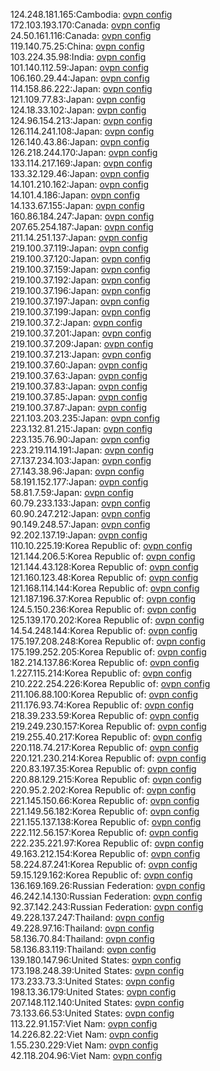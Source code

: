 124.248.181.165:Cambodia: [ovpn config](vpn/124_248_181_165.ovpn)  
172.103.193.170:Canada: [ovpn config](vpn/172_103_193_170.ovpn)  
24.50.161.116:Canada: [ovpn config](vpn/24_50_161_116.ovpn)  
119.140.75.25:China: [ovpn config](vpn/119_140_75_25.ovpn)  
103.224.35.98:India: [ovpn config](vpn/103_224_35_98.ovpn)  
101.140.112.59:Japan: [ovpn config](vpn/101_140_112_59.ovpn)  
106.160.29.44:Japan: [ovpn config](vpn/106_160_29_44.ovpn)  
114.158.86.222:Japan: [ovpn config](vpn/114_158_86_222.ovpn)  
121.109.77.83:Japan: [ovpn config](vpn/121_109_77_83.ovpn)  
124.18.33.102:Japan: [ovpn config](vpn/124_18_33_102.ovpn)  
124.96.154.213:Japan: [ovpn config](vpn/124_96_154_213.ovpn)  
126.114.241.108:Japan: [ovpn config](vpn/126_114_241_108.ovpn)  
126.140.43.86:Japan: [ovpn config](vpn/126_140_43_86.ovpn)  
126.218.244.170:Japan: [ovpn config](vpn/126_218_244_170.ovpn)  
133.114.217.169:Japan: [ovpn config](vpn/133_114_217_169.ovpn)  
133.32.129.46:Japan: [ovpn config](vpn/133_32_129_46.ovpn)  
14.101.210.162:Japan: [ovpn config](vpn/14_101_210_162.ovpn)  
14.101.4.186:Japan: [ovpn config](vpn/14_101_4_186.ovpn)  
14.133.67.155:Japan: [ovpn config](vpn/14_133_67_155.ovpn)  
160.86.184.247:Japan: [ovpn config](vpn/160_86_184_247.ovpn)  
207.65.254.187:Japan: [ovpn config](vpn/207_65_254_187.ovpn)  
211.14.251.137:Japan: [ovpn config](vpn/211_14_251_137.ovpn)  
219.100.37.119:Japan: [ovpn config](vpn/219_100_37_119.ovpn)  
219.100.37.120:Japan: [ovpn config](vpn/219_100_37_120.ovpn)  
219.100.37.159:Japan: [ovpn config](vpn/219_100_37_159.ovpn)  
219.100.37.192:Japan: [ovpn config](vpn/219_100_37_192.ovpn)  
219.100.37.196:Japan: [ovpn config](vpn/219_100_37_196.ovpn)  
219.100.37.197:Japan: [ovpn config](vpn/219_100_37_197.ovpn)  
219.100.37.199:Japan: [ovpn config](vpn/219_100_37_199.ovpn)  
219.100.37.2:Japan: [ovpn config](vpn/219_100_37_2.ovpn)  
219.100.37.201:Japan: [ovpn config](vpn/219_100_37_201.ovpn)  
219.100.37.209:Japan: [ovpn config](vpn/219_100_37_209.ovpn)  
219.100.37.213:Japan: [ovpn config](vpn/219_100_37_213.ovpn)  
219.100.37.60:Japan: [ovpn config](vpn/219_100_37_60.ovpn)  
219.100.37.63:Japan: [ovpn config](vpn/219_100_37_63.ovpn)  
219.100.37.83:Japan: [ovpn config](vpn/219_100_37_83.ovpn)  
219.100.37.85:Japan: [ovpn config](vpn/219_100_37_85.ovpn)  
219.100.37.87:Japan: [ovpn config](vpn/219_100_37_87.ovpn)  
221.103.203.235:Japan: [ovpn config](vpn/221_103_203_235.ovpn)  
223.132.81.215:Japan: [ovpn config](vpn/223_132_81_215.ovpn)  
223.135.76.90:Japan: [ovpn config](vpn/223_135_76_90.ovpn)  
223.219.114.191:Japan: [ovpn config](vpn/223_219_114_191.ovpn)  
27.137.234.103:Japan: [ovpn config](vpn/27_137_234_103.ovpn)  
27.143.38.96:Japan: [ovpn config](vpn/27_143_38_96.ovpn)  
58.191.152.177:Japan: [ovpn config](vpn/58_191_152_177.ovpn)  
58.81.7.59:Japan: [ovpn config](vpn/58_81_7_59.ovpn)  
60.79.233.133:Japan: [ovpn config](vpn/60_79_233_133.ovpn)  
60.90.247.212:Japan: [ovpn config](vpn/60_90_247_212.ovpn)  
90.149.248.57:Japan: [ovpn config](vpn/90_149_248_57.ovpn)  
92.202.137.19:Japan: [ovpn config](vpn/92_202_137_19.ovpn)  
110.10.225.19:Korea Republic of: [ovpn config](vpn/110_10_225_19.ovpn)  
121.144.206.5:Korea Republic of: [ovpn config](vpn/121_144_206_5.ovpn)  
121.144.43.128:Korea Republic of: [ovpn config](vpn/121_144_43_128.ovpn)  
121.160.123.48:Korea Republic of: [ovpn config](vpn/121_160_123_48.ovpn)  
121.168.114.144:Korea Republic of: [ovpn config](vpn/121_168_114_144.ovpn)  
121.187.196.37:Korea Republic of: [ovpn config](vpn/121_187_196_37.ovpn)  
124.5.150.236:Korea Republic of: [ovpn config](vpn/124_5_150_236.ovpn)  
125.139.170.202:Korea Republic of: [ovpn config](vpn/125_139_170_202.ovpn)  
14.54.248.144:Korea Republic of: [ovpn config](vpn/14_54_248_144.ovpn)  
175.197.208.248:Korea Republic of: [ovpn config](vpn/175_197_208_248.ovpn)  
175.199.252.205:Korea Republic of: [ovpn config](vpn/175_199_252_205.ovpn)  
182.214.137.86:Korea Republic of: [ovpn config](vpn/182_214_137_86.ovpn)  
1.227.115.214:Korea Republic of: [ovpn config](vpn/1_227_115_214.ovpn)  
210.222.254.226:Korea Republic of: [ovpn config](vpn/210_222_254_226.ovpn)  
211.106.88.100:Korea Republic of: [ovpn config](vpn/211_106_88_100.ovpn)  
211.176.93.74:Korea Republic of: [ovpn config](vpn/211_176_93_74.ovpn)  
218.39.233.59:Korea Republic of: [ovpn config](vpn/218_39_233_59.ovpn)  
219.249.230.157:Korea Republic of: [ovpn config](vpn/219_249_230_157.ovpn)  
219.255.40.217:Korea Republic of: [ovpn config](vpn/219_255_40_217.ovpn)  
220.118.74.217:Korea Republic of: [ovpn config](vpn/220_118_74_217.ovpn)  
220.121.230.214:Korea Republic of: [ovpn config](vpn/220_121_230_214.ovpn)  
220.83.197.35:Korea Republic of: [ovpn config](vpn/220_83_197_35.ovpn)  
220.88.129.215:Korea Republic of: [ovpn config](vpn/220_88_129_215.ovpn)  
220.95.2.202:Korea Republic of: [ovpn config](vpn/220_95_2_202.ovpn)  
221.145.150.66:Korea Republic of: [ovpn config](vpn/221_145_150_66.ovpn)  
221.149.56.182:Korea Republic of: [ovpn config](vpn/221_149_56_182.ovpn)  
221.155.137.138:Korea Republic of: [ovpn config](vpn/221_155_137_138.ovpn)  
222.112.56.157:Korea Republic of: [ovpn config](vpn/222_112_56_157.ovpn)  
222.235.221.97:Korea Republic of: [ovpn config](vpn/222_235_221_97.ovpn)  
49.163.212.154:Korea Republic of: [ovpn config](vpn/49_163_212_154.ovpn)  
58.224.87.241:Korea Republic of: [ovpn config](vpn/58_224_87_241.ovpn)  
59.15.129.162:Korea Republic of: [ovpn config](vpn/59_15_129_162.ovpn)  
136.169.169.26:Russian Federation: [ovpn config](vpn/136_169_169_26.ovpn)  
46.242.14.130:Russian Federation: [ovpn config](vpn/46_242_14_130.ovpn)  
92.37.142.243:Russian Federation: [ovpn config](vpn/92_37_142_243.ovpn)  
49.228.137.247:Thailand: [ovpn config](vpn/49_228_137_247.ovpn)  
49.228.97.16:Thailand: [ovpn config](vpn/49_228_97_16.ovpn)  
58.136.70.84:Thailand: [ovpn config](vpn/58_136_70_84.ovpn)  
58.136.83.119:Thailand: [ovpn config](vpn/58_136_83_119.ovpn)  
139.180.147.96:United States: [ovpn config](vpn/139_180_147_96.ovpn)  
173.198.248.39:United States: [ovpn config](vpn/173_198_248_39.ovpn)  
173.233.73.3:United States: [ovpn config](vpn/173_233_73_3.ovpn)  
198.13.36.179:United States: [ovpn config](vpn/198_13_36_179.ovpn)  
207.148.112.140:United States: [ovpn config](vpn/207_148_112_140.ovpn)  
73.133.66.53:United States: [ovpn config](vpn/73_133_66_53.ovpn)  
113.22.91.157:Viet Nam: [ovpn config](vpn/113_22_91_157.ovpn)  
14.226.82.22:Viet Nam: [ovpn config](vpn/14_226_82_22.ovpn)  
1.55.230.229:Viet Nam: [ovpn config](vpn/1_55_230_229.ovpn)  
42.118.204.96:Viet Nam: [ovpn config](vpn/42_118_204_96.ovpn)  
